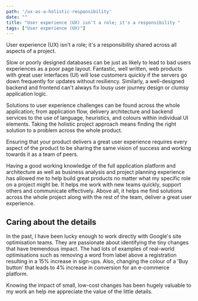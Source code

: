 ```yaml
---
path: '/ux-as-a-holistic-responsibility'
date: ""
title: "User experience (UX) isn't a role; it's a responsibility "
tags: ["User experience (UX)"]
---
```


User experience (UX) isn't a role; it's a responsibility shared across all aspects of a project.

Slow or poorly designed databases can be just as likely to lead to bad users experiences as a poor page layout. Fantastic, well written, web products with great user interfaces (UI) will lose customers quickly if the servers go down frequently for updates without resiliency. Similarly, a well-designed backend and frontend can't always fix lousy user journey design or clumsy application logic.

Solutions to user experience challenges can be found across the whole application; from application flow, delivery architecture and backend services to the use of language, heuristics, and colours within individual UI elements. Taking the holistic project approach means finding the right solution to a problem across the whole product.

Ensuring that your product delivers a great user experience requires every aspect of the product to be sharing the same vision of success and working towards it as a team of peers.

Having a good working knowledge of the full application platform and architecture as well as business analysis and project planning experience has allowed me to help build great products no matter what my specific role on a project might be. It helps me work with new teams quickly, support others and communicate effectively. Above all, it helps me find solutions across the whole project along with the rest of the team, deliver a great user experience.

## Caring about the details

In the past, I have been lucky enough to work directly with Google's site optimisation teams. They are passionate about identifying the tiny changes that have tremendous impact. The had lots of examples of real-world optimisations such as removing a word from label above a registration resulting in a 15% increase in sign-ups. Also, changing the colour of a 'Buy button' that leads to 4% increase in conversion for an e-commerce platform.

Knowing the impact of small, low-cost changes has been hugely valuable to my work an help me appreciate the value of the little details.